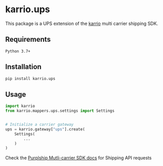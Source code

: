 # karrio.ups

This package is a UPS extension of the [karrio](https://pypi.org/project/karrio) multi carrier shipping SDK.

## Requirements

`Python 3.7+`

## Installation

```bash
pip install karrio.ups
```

## Usage

```python
import karrio
from karrio.mappers.ups.settings import Settings


# Initialize a carrier gateway
ups = karrio.gateway["ups"].create(
    Settings(
        ...
    )
)
```

Check the [Purplship Mutli-carrier SDK docs](https://sdk.karrio.com) for Shipping API requests
